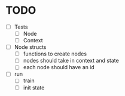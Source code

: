 # TODO

- [ ] Tests
  - [ ] Node
  - [ ] Context
- [ ] Node structs
  - [ ] functions to create nodes
  - [ ] nodes should take in context and state
  - [ ] each node should have an id
- [ ] run
  - [ ] train
  - [ ] init state
